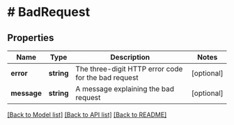 # # BadRequest

## Properties

Name | Type | Description | Notes
------------ | ------------- | ------------- | -------------
**error** | **string** | The three-digit HTTP error code for the bad request | [optional]
**message** | **string** | A message explaining the bad request | [optional]

[[Back to Model list]](../../../README.md#models) [[Back to API list]](../../../README.md#endpoints) [[Back to README]](../../../README.md)
